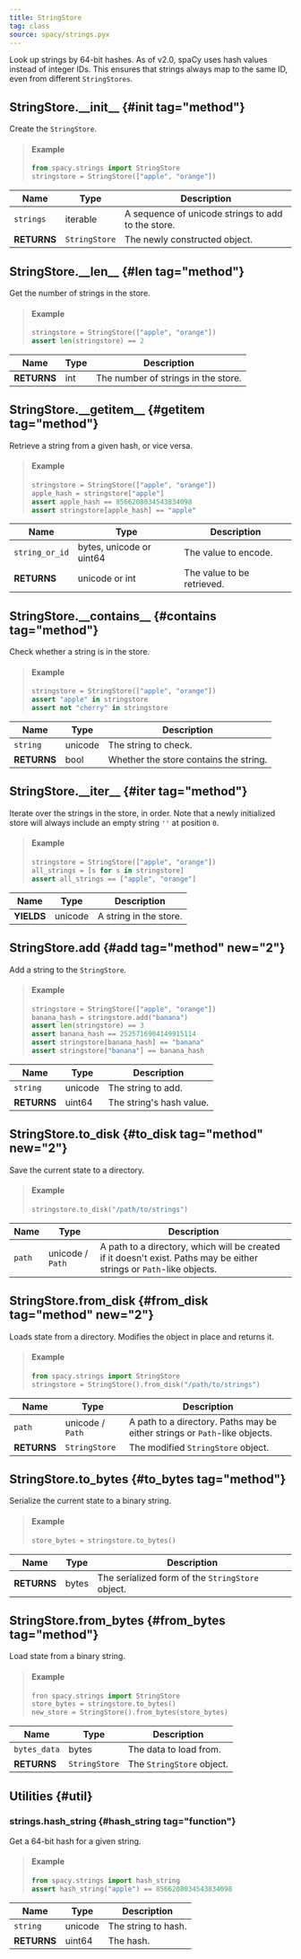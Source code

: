 ```yaml
---
title: StringStore
tag: class
source: spacy/strings.pyx
---
```


Look up strings by 64-bit hashes. As of v2.0, spaCy uses hash values instead of
integer IDs. This ensures that strings always map to the same ID, even from
different `StringStores`.

## StringStore.\_\_init\_\_ {#init tag="method"}

Create the `StringStore`.

> #### Example
>
> ```python
> from spacy.strings import StringStore
> stringstore = StringStore(["apple", "orange"])
> ```

| Name        | Type          | Description                                        |
| ----------- | ------------- | -------------------------------------------------- |
| `strings`   | iterable      | A sequence of unicode strings to add to the store. |
| **RETURNS** | `StringStore` | The newly constructed object.                      |

## StringStore.\_\_len\_\_ {#len tag="method"}

Get the number of strings in the store.

> #### Example
>
> ```python
> stringstore = StringStore(["apple", "orange"])
> assert len(stringstore) == 2
> ```

| Name        | Type | Description                         |
| ----------- | ---- | ----------------------------------- |
| **RETURNS** | int  | The number of strings in the store. |

## StringStore.\_\_getitem\_\_ {#getitem tag="method"}

Retrieve a string from a given hash, or vice versa.

> #### Example
>
> ```python
> stringstore = StringStore(["apple", "orange"])
> apple_hash = stringstore["apple"]
> assert apple_hash == 8566208034543834098
> assert stringstore[apple_hash] == "apple"
> ```

| Name           | Type                     | Description                |
| -------------- | ------------------------ | -------------------------- |
| `string_or_id` | bytes, unicode or uint64 | The value to encode.       |
| **RETURNS**    | unicode or int           | The value to be retrieved. |

## StringStore.\_\_contains\_\_ {#contains tag="method"}

Check whether a string is in the store.

> #### Example
>
> ```python
> stringstore = StringStore(["apple", "orange"])
> assert "apple" in stringstore
> assert not "cherry" in stringstore
> ```

| Name        | Type    | Description                            |
| ----------- | ------- | -------------------------------------- |
| `string`    | unicode | The string to check.                   |
| **RETURNS** | bool    | Whether the store contains the string. |

## StringStore.\_\_iter\_\_ {#iter tag="method"}

Iterate over the strings in the store, in order. Note that a newly initialized
store will always include an empty string `''` at position `0`.

> #### Example
>
> ```python
> stringstore = StringStore(["apple", "orange"])
> all_strings = [s for s in stringstore]
> assert all_strings == ["apple", "orange"]
> ```

| Name       | Type    | Description            |
| ---------- | ------- | ---------------------- |
| **YIELDS** | unicode | A string in the store. |

## StringStore.add {#add tag="method" new="2"}

Add a string to the `StringStore`.

> #### Example
>
> ```python
> stringstore = StringStore(["apple", "orange"])
> banana_hash = stringstore.add("banana")
> assert len(stringstore) == 3
> assert banana_hash == 2525716904149915114
> assert stringstore[banana_hash] == "banana"
> assert stringstore["banana"] == banana_hash
> ```

| Name        | Type    | Description              |
| ----------- | ------- | ------------------------ |
| `string`    | unicode | The string to add.       |
| **RETURNS** | uint64  | The string's hash value. |

## StringStore.to_disk {#to_disk tag="method" new="2"}

Save the current state to a directory.

> #### Example
>
> ```python
> stringstore.to_disk("/path/to/strings")
> ```

| Name   | Type             | Description                                                                                                           |
| ------ | ---------------- | --------------------------------------------------------------------------------------------------------------------- |
| `path` | unicode / `Path` | A path to a directory, which will be created if it doesn't exist. Paths may be either strings or `Path`-like objects. |

## StringStore.from_disk {#from_disk tag="method" new="2"}

Loads state from a directory. Modifies the object in place and returns it.

> #### Example
>
> ```python
> from spacy.strings import StringStore
> stringstore = StringStore().from_disk("/path/to/strings")
> ```

| Name        | Type             | Description                                                                |
| ----------- | ---------------- | -------------------------------------------------------------------------- |
| `path`      | unicode / `Path` | A path to a directory. Paths may be either strings or `Path`-like objects. |
| **RETURNS** | `StringStore`    | The modified `StringStore` object.                                         |

## StringStore.to_bytes {#to_bytes tag="method"}

Serialize the current state to a binary string.

> #### Example
>
> ```python
> store_bytes = stringstore.to_bytes()
> ```

| Name        | Type  | Description                                      |
| ----------- | ----- | ------------------------------------------------ |
| **RETURNS** | bytes | The serialized form of the `StringStore` object. |

## StringStore.from_bytes {#from_bytes tag="method"}

Load state from a binary string.

> #### Example
>
> ```python
> fron spacy.strings import StringStore
> store_bytes = stringstore.to_bytes()
> new_store = StringStore().from_bytes(store_bytes)
> ```

| Name         | Type          | Description               |
| ------------ | ------------- | ------------------------- |
| `bytes_data` | bytes         | The data to load from.    |
| **RETURNS**  | `StringStore` | The `StringStore` object. |

## Utilities {#util}

### strings.hash_string {#hash_string tag="function"}

Get a 64-bit hash for a given string.

> #### Example
>
> ```python
> from spacy.strings import hash_string
> assert hash_string("apple") == 8566208034543834098
> ```

| Name        | Type    | Description         |
| ----------- | ------- | ------------------- |
| `string`    | unicode | The string to hash. |
| **RETURNS** | uint64  | The hash.           |
